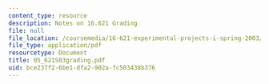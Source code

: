 ```yaml
---
content_type: resource
description: Notes on 16.621 Grading
file: null
file_location: /coursemedia/16-621-experimental-projects-i-spring-2003/bce237f26be1dfa2902afc503438b376_05_621S03grading.pdf
file_type: application/pdf
resourcetype: Document
title: 05_621S03grading.pdf
uid: bce237f2-6be1-dfa2-902a-fc503438b376
---
```

